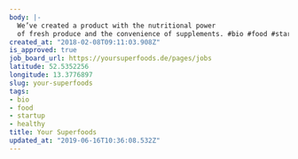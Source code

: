 ```yaml
---
body: |-
  We’ve created a product with the nutritional power
  of fresh produce and the convenience of supplements. #bio #food #startup #healthy
created_at: "2018-02-08T09:11:03.908Z"
is_approved: true
job_board_url: https://yoursuperfoods.de/pages/jobs
latitude: 52.5352256
longitude: 13.3776897
slug: your-superfoods
tags:
- bio
- food
- startup
- healthy
title: Your Superfoods
updated_at: "2019-06-16T10:36:08.532Z"
---
```

